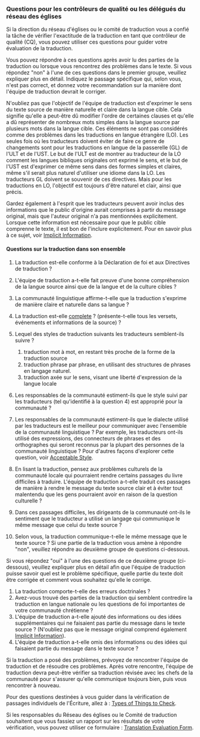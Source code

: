 ### Questions pour les contrôleurs de qualité ou les délégués du réseau des églises

Si la direction du réseau d'églises ou le comité de traduction vous a confié la tâche de vérifier l'exactitude de la traduction en tant que contrôleur de qualité (CQ), vous pouvez utiliser ces questions pour guider votre évaluation de la traduction.

Vous pouvez répondre à ces questions après avoir lu des parties de la traduction ou lorsque vous rencontrez des problèmes dans le texte. Si vous répondez "non" à l'une de ces questions dans le premier groupe, veuillez expliquer plus en détail. Indiquez le passage spécifique qui, selon vous, n'est pas correct, et donnez votre recommandation sur la manière dont l'équipe de traduction devrait le corriger.

N'oubliez pas que l'objectif de l'équipe de traduction est d'exprimer le sens du texte source de manière naturelle et claire dans la langue cible. Cela signifie qu'elle a peut-être dû modifier l'ordre de certaines clauses et qu'elle a dû représenter de nombreux mots simples dans la langue source par plusieurs mots dans la langue cible. Ces éléments ne sont pas considérés comme des problèmes dans les traductions en langue étrangère (LO). Les seules fois où les traducteurs doivent éviter de faire ce genre de changements sont pour les traductions en langue de la passerelle (GL) de l'ULT et de l'UST. Le but de l'ULT est de montrer au traducteur de la LO comment les langues bibliques originales ont exprimé le sens, et le but de l'UST est d'exprimer ce même sens dans des formes simples et claires, même s'il serait plus naturel d'utiliser une idiome dans la LO. Les traducteurs GL doivent se souvenir de ces directives. Mais pour les traductions en LO, l'objectif est toujours d'être naturel et clair, ainsi que précis.

Gardez également à l'esprit que les traducteurs peuvent avoir inclus des informations que le public d'origine aurait comprises à partir du message original, mais que l'auteur original n'a pas mentionnées explicitement. Lorsque cette information est nécessaire pour que le public cible comprenne le texte, il est bon de l'inclure explicitement. Pour en savoir plus à ce sujet, voir [Implicit Information](../../translate/figs-explicit/01.md).

#### Questions sur la traduction dans son ensemble

1. La traduction est-elle conforme à la Déclaration de foi et aux Directives de traduction ?
1. L'équipe de traduction a-t-elle fait preuve d'une bonne compréhension de la langue source ainsi que de la langue et de la culture cibles ?
1. La communauté linguistique affirme-t-elle que la traduction s'exprime de manière claire et naturelle dans sa langue ?
1. La traduction est-elle [complete](../complete/01.md) ? (présente-t-elle tous les versets, événements et informations de la source) ?
1. Lequel des styles de traduction suivants les traducteurs semblent-ils suivre ?

    1. traduction mot à mot, en restant très proche de la forme de la traduction source
    1. traduction phrase par phrase, en utilisant des structures de phrases en langage naturel.
    1. traduction axée sur le sens, visant une liberté d'expression de la langue locale

1. Les responsables de la communauté estiment-ils que le style suivi par les traducteurs (tel qu'identifié à la question 4) est approprié pour la communauté ?
1. Les responsables de la communauté estiment-ils que le dialecte utilisé par les traducteurs est le meilleur pour communiquer avec l'ensemble de la communauté linguistique ? Par exemple, les traducteurs ont-ils utilisé des expressions, des connecteurs de phrases et des orthographes qui seront reconnus par la plupart des personnes de la communauté linguistique ? Pour d'autres façons d'explorer cette question, voir [Acceptable Style](../acceptable/01.md).
1. En lisant la traduction, pensez aux problèmes culturels de la communauté locale qui pourraient rendre certains passages du livre difficiles à traduire. L'équipe de traduction a-t-elle traduit ces passages de manière à rendre le message du texte source clair et à éviter tout malentendu que les gens pourraient avoir en raison de la question culturelle ?
1. Dans ces passages difficiles, les dirigeants de la communauté ont-ils le sentiment que le traducteur a utilisé un langage qui communique le même message que celui du texte source ?
1. Selon vous, la traduction communique-t-elle le même message que le texte source ? Si une partie de la traduction vous amène à répondre "non", veuillez répondre au deuxième groupe de questions ci-dessous.

Si vous répondez "oui" à l'une des questions de ce deuxième groupe (ci-dessous), veuillez expliquer plus en détail afin que l'équipe de traduction puisse savoir quel est le problème spécifique, quelle partie du texte doit être corrigée et comment vous souhaitez qu'elle le corrige.

1. La traduction comporte-t-elle des erreurs doctrinales ?
1. Avez-vous trouvé des parties de la traduction qui semblent contredire la traduction en langue nationale ou les questions de foi importantes de votre communauté chrétienne ?
1. L'équipe de traduction a-t-elle ajouté des informations ou des idées supplémentaires qui ne faisaient pas partie du message dans le texte source ? (N'oubliez pas que le message original comprend également [Implicit Information](../../translate/figs-explicit/01.md)).
1. L'équipe de traduction a-t-elle omis des informations ou des idées qui faisaient partie du message dans le texte source ?

Si la traduction a posé des problèmes, prévoyez de rencontrer l'équipe de traduction et de résoudre ces problèmes. Après votre rencontre, l'équipe de traduction devra peut-être vérifier sa traduction révisée avec les chefs de la communauté pour s'assurer qu'elle communique toujours bien, puis vous rencontrer à nouveau.

Pour des questions destinées à vous guider dans la vérification de passages individuels de l'Écriture, allez à : [Types of Things to Check](../vol2-things-to-check/01.md).

Si les responsables du Réseau des églises ou le Comité de traduction souhaitent que vous fassiez un rapport sur les résultats de votre vérification, vous pouvez utiliser ce formulaire : [Translation Evaluation Form](../level3-approval/01.md).
